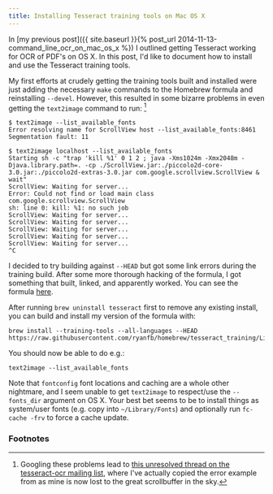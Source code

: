 ```yaml
---
title: Installing Tesseract training tools on Mac OS X
---
```


In [my previous post]({{ site.baseurl }}{% post_url 2014-11-13-command_line_ocr_on_mac_os_x %}) I outlined getting Tesseract working for OCR of PDF's on OS X. In this post, I'd like to document how to install and use the Tesseract training tools.

My first efforts at crudely getting the training tools built and installed were just adding the necessary `make` commands to the Homebrew formula and reinstalling `--devel`. However, this resulted in some bizarre problems in even getting the `text2image` command to run: [^scrollview]

    $ text2image --list_available_fonts 
    Error resolving name for ScrollView host --list_available_fonts:8461 
    Segmentation fault: 11

    $ text2image localhost --list_available_fonts
    Starting sh -c "trap 'kill %1' 0 1 2 ; java -Xms1024m -Xmx2048m -Djava.library.path=. -cp ./ScrollView.jar:./piccolo2d-core-3.0.jar:./piccolo2d-extras-3.0.jar com.google.scrollview.ScrollView & wait"
    ScrollView: Waiting for server...
    Error: Could not find or load main class com.google.scrollview.ScrollView
    sh: line 0: kill: %1: no such job
    ScrollView: Waiting for server...
    ScrollView: Waiting for server...
    ScrollView: Waiting for server...
    ScrollView: Waiting for server...
    ScrollView: Waiting for server...
    ^C

I decided to try building against `--HEAD` but got some link errors during the training build. After some more thorough hacking of the formula, I got something that built, linked, and apparently worked. You can see the formula [here](https://github.com/ryanfb/homebrew/blob/tesseract_training/Library/Formula/tesseract.rb).

After running `brew uninstall tesseract` first to remove any existing install, you can build and install my version of the formula with:

    brew install --training-tools --all-languages --HEAD https://raw.githubusercontent.com/ryanfb/homebrew/tesseract_training/Library/Formula/tesseract.rb

You should now be able to do e.g.:

    text2image --list_available_fonts

Note that `fontconfig` font locations and caching are a whole other nightmare, and I seem unable to get `text2image` to respect/use the `--fonts_dir` argument on OS X. Your best bet seems to be to install things as system/user fonts (e.g. copy into `~/Library/Fonts`) and optionally run `fc-cache -frv` to force a cache update.

### Footnotes

[^scrollview]: Googling these problems lead to [this unresolved thread on the tesseract-ocr mailing list](https://groups.google.com/forum/#!topic/tesseract-ocr/wdTWg7Qkb_g), where I've actually copied the error example from as mine is now lost to the great scrollbuffer in the sky.
